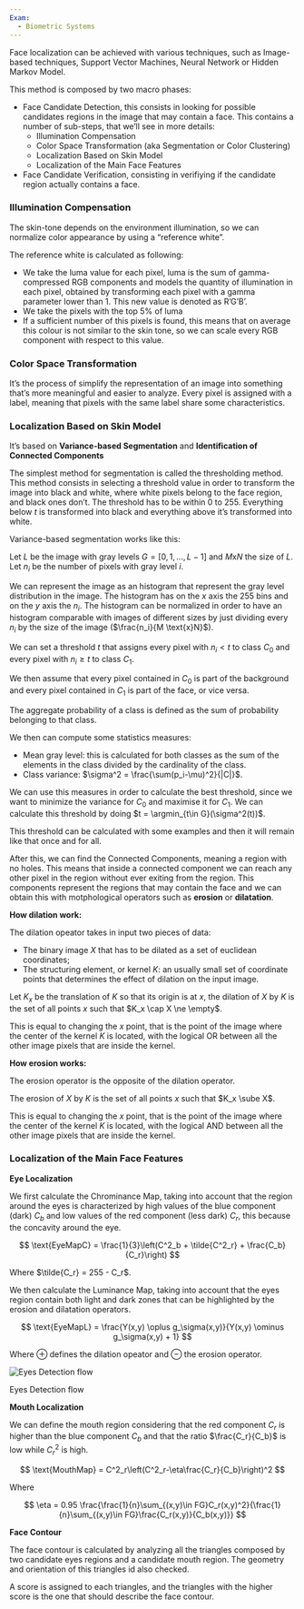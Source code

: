 ```yaml
---
Exam:
  - Biometric Systems
---
```

Face localization can be achieved with various techniques, such as Image-based techniques, Support Vector Machines, Neural Network or Hidden Markov Model.

This method is composed by two macro phases: 

- Face Candidate Detection, this consists in looking for possible candidates regions in the image that may contain a face. This contains a number of sub-steps, that we’ll see in more details:
    - Illumination Compensation
    - Color Space Transformation (aka Segmentation or Color Clustering)
    - Localization Based on Skin Model
    - Localization of the Main Face Features
- Face Candidate Verification, consisting in verifiying if the candidate region actually contains a face.

### **Illumination Compensation**

The skin-tone depends on the environment illumination, so we can normalize color appearance by using a “reference white”.

The reference white is calculated as following:

- We take the luma value for each pixel, luma is the sum of gamma-compressed RGB components and models the quantity of illumination in each pixel, obtained by transforming each pixel with a gamma parameter lower than 1. This new value is denoted as R’G’B’.
- We take the pixels with the top 5% of luma
- If a sufficient number of this pixels is found, this means that on average this colour is not similar to the skin tone, so we can scale every RGB component with respect to this value.

### **Color Space Transformation**

It’s the process of simplify the representation of an image into something that’s more meaningful and easier to analyze. Every pixel is assigned with a label, meaning that pixels with the same label share some characteristics.

### **Localization Based on Skin Model**

It’s based on **Variance-based Segmentation** and **Identification of Connected Components**

The simplest method for segmentation is called the thresholding method. This method consists in selecting a threshold value in order to transform the image into black and white, where white pixels belong to the face region, and black ones don’t. The threshold has to be within 0 to 255. Everything below $t$ is transformed into black and everything above it’s transformed into white.

Variance-based segmentation works like this:

Let $L$ be the image with gray levels $G = [0,1,...,L-1]$ and $M \text{x}N$ the size of $L$. Let $n_i$ be the number of pixels with gray level $i$.

We can represent the image as an histogram that represent the gray level distribution in the image. The histogram has on the $x$ axis the 255 bins and on the $y$ axis the $n_i$. The histogram can be normalized in order to have an histogram comparable with images of different sizes by just dividing every $n_i$ by the size of the image ($\frac{n_i}{M \text{x}N}$). 

We can set a threshold $t$ that assigns every pixel with $n_i < t$ to class $C_0$ and every pixel with $n_i \ge t$ to class $C_1$.

We then assume that every pixel contained in $C_0$ is part of the background and every pixel contained in $C_1$ is part of the face, or vice versa.

The aggregate probability of a class is defined as the sum of probability belonging to that class.

We then can compute some statistics measures:

- Mean gray level: this is calculated for both classes as the sum of the elements in the class divided by the cardinality of the class.
- Class variance: $\sigma^2 = \frac{\sum(p_i-\mu)^2}{|C|}$.

We can use this measures in order to calculate the best threshold, since we want to minimize the variance for $C_0$ and maximise it for $C_1$. We can calculate this threshold by doing $t = \argmin_{t\in G}(\sigma^2(t))$.

This threshold can be calculated with some examples and then it will remain like that once and for all.

After this, we can find the Connected Components, meaning a region with no holes. This means that inside a connected component we can reach any other pixel in the region without ever exiting from the region. This components represent the regions that may contain the face and we can obtain this with motphological operators such as **erosion** or **dilatation**.

**How dilation work:**

The dilation opeator takes in input two pieces of data:

- The binary image $X$  that has to be dilated as a set of euclidean coordinates;
- The structuring element, or kernel $K$: an usually small set of coordinate points that determines the effect of dilation on the input image.

Let $K_x$ be the translation of $K$ so that its origin is at $x$, the dilation of $X$ by $K$ is the set of all points $x$ such that $K_x \cap X \ne \empty$.

This is equal to changing the $x$ point, that is the point of the image where the center of the kernel $K$ is located, with the logical OR between all the other image pixels that are inside the kernel.

**How erosion works:**

The erosion operator is the opposite of the dilation operator.

The erosion of $X$ by $K$ is the set of all points $x$ such that $K_x \sube X$. 

This is equal to changing the $x$ point, that is the point of the image where the center of the kernel $K$ is located, with the logical AND between all the other image pixels that are inside the kernel.

### **Localization of the Main Face Features**

**Eye Localization**

We first calculate the Chrominance Map, taking into account that the region around the eyes is characterized by high values of the blue component (dark) $C_b$ and low values of the red component (less dark) $C_r$, this because the concavity around the eye.

$$
\text{EyeMapC} = \frac{1}{3}\left(C^2_b + \tilde{C^2_r} + \frac{C_b}{C_r}\right)
$$

Where $\tilde{C_r} = 255 - C_r$.

We then calculate the Luminance Map, taking into account that the eyes region contain both light and dark zones that can be highlighted by the erosion and dilatation operators.

$$
\text{EyeMapL} = \frac{Y(x,y) \oplus g_\sigma(x,y)}{Y(x,y) \ominus g_\sigma(x,y) + 1}
$$

Where $\oplus$ defines the dilation opeator and $\ominus$ the erosion operator.

![Eyes Detection flow](Screenshot_2022-11-15_at_12.10.06_PM.png)

Eyes Detection flow

**Mouth Localization**

We can define the mouth region considering that the red component $C_r$ is higher than the blue component $C_b$ and that the ratio $\frac{C_r}{C_b}$ is low while $C_r^2$ is high.

$$
\text{MouthMap} = C^2_r\left(C^2_r-\eta\frac{C_r}{C_b}\right)^2
$$

Where

$$
\eta = 0.95 \frac{\frac{1}{n}\sum_{(x,y)\in FG}C_r(x,y)^2}{\frac{1}{n}\sum_{(x,y)\in FG}\frac{C_r(x,y)}{C_b(x,y)}}
$$

**Face Contour**

The face contour is calculated by analyzing all the triangles composed by two candidate eyes regions and a candidate mouth region. The geometry and orientation of this triangles id also checked.

A score is assigned to each triangles, and the triangles with the higher score is the one that should describe the face contour.
